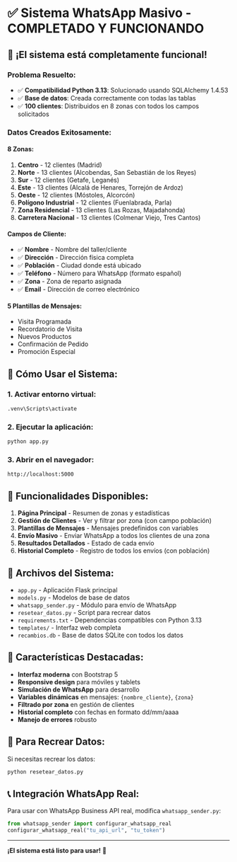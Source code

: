 # ✅ Sistema WhatsApp Masivo - COMPLETADO Y FUNCIONANDO

## 🎉 ¡El sistema está completamente funcional!

### **Problema Resuelto:**
- ✅ **Compatibilidad Python 3.13**: Solucionado usando SQLAlchemy 1.4.53
- ✅ **Base de datos**: Creada correctamente con todas las tablas
- ✅ **100 clientes**: Distribuidos en 8 zonas con todos los campos solicitados

### **Datos Creados Exitosamente:**

#### **8 Zonas:**
1. **Centro** - 12 clientes (Madrid)
2. **Norte** - 13 clientes (Alcobendas, San Sebastián de los Reyes)
3. **Sur** - 12 clientes (Getafe, Leganés)
4. **Este** - 13 clientes (Alcalá de Henares, Torrejón de Ardoz)
5. **Oeste** - 12 clientes (Móstoles, Alcorcón)
6. **Polígono Industrial** - 12 clientes (Fuenlabrada, Parla)
7. **Zona Residencial** - 13 clientes (Las Rozas, Majadahonda)
8. **Carretera Nacional** - 13 clientes (Colmenar Viejo, Tres Cantos)

#### **Campos de Cliente:**
- ✅ **Nombre** - Nombre del taller/cliente
- ✅ **Dirección** - Dirección física completa
- ✅ **Población** - Ciudad donde está ubicado
- ✅ **Teléfono** - Número para WhatsApp (formato español)
- ✅ **Zona** - Zona de reparto asignada
- ✅ **Email** - Dirección de correo electrónico

#### **5 Plantillas de Mensajes:**
- Visita Programada
- Recordatorio de Visita
- Nuevos Productos
- Confirmación de Pedido
- Promoción Especial

## 🚀 **Cómo Usar el Sistema:**

### **1. Activar entorno virtual:**
```bash
.venv\Scripts\activate
```

### **2. Ejecutar la aplicación:**
```bash
python app.py
```

### **3. Abrir en el navegador:**
```
http://localhost:5000
```

## 📱 **Funcionalidades Disponibles:**

1. **Página Principal** - Resumen de zonas y estadísticas
2. **Gestión de Clientes** - Ver y filtrar por zona (con campo población)
3. **Plantillas de Mensajes** - Mensajes predefinidos con variables
4. **Envío Masivo** - Enviar WhatsApp a todos los clientes de una zona
5. **Resultados Detallados** - Estado de cada envío
6. **Historial Completo** - Registro de todos los envíos (con población)

## 🔧 **Archivos del Sistema:**

- `app.py` - Aplicación Flask principal
- `models.py` - Modelos de base de datos
- `whatsapp_sender.py` - Módulo para envío de WhatsApp
- `resetear_datos.py` - Script para recrear datos
- `requirements.txt` - Dependencias compatibles con Python 3.13
- `templates/` - Interfaz web completa
- `recambios.db` - Base de datos SQLite con todos los datos

## 🎯 **Características Destacadas:**

- **Interfaz moderna** con Bootstrap 5
- **Responsive design** para móviles y tablets
- **Simulación de WhatsApp** para desarrollo
- **Variables dinámicas** en mensajes: `{nombre_cliente}`, `{zona}`
- **Filtrado por zona** en gestión de clientes
- **Historial completo** con fechas en formato dd/mm/aaaa
- **Manejo de errores** robusto

## 🔄 **Para Recrear Datos:**

Si necesitas recrear los datos:
```bash
python resetear_datos.py
```

## 📞 **Integración WhatsApp Real:**

Para usar con WhatsApp Business API real, modifica `whatsapp_sender.py`:
```python
from whatsapp_sender import configurar_whatsapp_real
configurar_whatsapp_real("tu_api_url", "tu_token")
```

---

**¡El sistema está listo para usar!** 🎉

